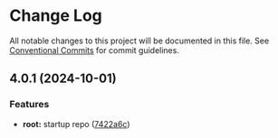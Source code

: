 # Change Log

All notable changes to this project will be documented in this file.
See [Conventional Commits](https://conventionalcommits.org) for commit guidelines.

## 4.0.1 (2024-10-01)


### Features

* **root:** startup repo ([7422a6c](https://github.com/ogcio/shared-node-utils/commit/7422a6c8a7d51722299e6cd61eebacefe2b80d6d))

